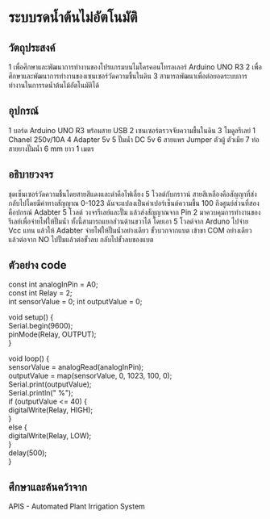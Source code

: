 # ระบบรดน้ำต้นไม่อัตโนมัติ
## วัตถุประสงค์
1 เพื่อศึกษาและพัฒนาการทำงานของโปรแกรมบนไมโครคอนโทรลเลอร์ Arduino UNO R3 
2 เพื่อศึกษาและพัฒนาการทำงานของเซนเซอร์วัดความชื้นในดิน
3 สามารถพัฒนาเพื่อต่อยอดระบบการทำงานในการรดน้ำต้นไม้อัตโนมัติได้
## อุปกรณ์
1 บอร์ด Arduino UNO R3 พร้อมสาย USB
2 เซนเซอร์ตรวจจับความชื้นในดิน
3 โมดูลรีเลย์ 1 Chanel 250v/10A
4 Adapter 5v 
5 ปั๊มน้ำ DC 5v
6 สายแพร Jumper ตัวผู้ ตัวเมีย
7 ท่อสายยางปั๊มน้ำ 6 mm ยาว 1 เมตร
## อธิบายวงจร
ชุดเซ็นเซอร์วัดความชื้นโดยสายสีแดงและดำคือไฟเลี้ยง 5 โวลต์กับกราวน์ สายสีเหลืองคือสัญญาที่ส่งกลับไปโดยมีค่าทางสัญญาณ 0-1023 ฉันจะแปลงเป็นค่าเปอร์เซ็นต์ความชื้น 100 ถึงศูนย์ส่วนที่สองคือปกรณ์ Adabter 5 โวลต์ วงจรรีเลย์และปั๊ม แล้วส่งสัญญาณจาก Pin 2 มาควบคุมการทำงานของรีเลย์เพื่อจ่ายไฟให้ปั๊มน้ำ ทั้งนี้สามารถแยกส่วนด้านขวาได้ โดยเอา 5 โวลต์จาก Arduno ไปจ่าย Vcc แทน แล้วให้ Adabter จ่ายไฟให้ปั๊มน้ำอย่างเดียว ขั้วบวกจากแบต เข้าขา COM อย่างเดียว แล้วต่อจาก NO ไปปั๊มแล้วต่อขั้วลบ กลับไปขั้วลบของแบต
## ตัวอย่าง code
const int analogInPin = A0;  
const int Relay = 2;  
int sensorValue = 0; 
int outputValue = 0;  
  
void setup() {  
Serial.begin(9600);  
pinMode(Relay, OUTPUT);  
}  
  
void loop() {  
sensorValue = analogRead(analogInPin);  
outputValue = map(sensorValue, 0, 1023, 100, 0);  
Serial.print(outputValue);  
Serial.println(" %");  
if (outputValue <= 40) {  
digitalWrite(Relay, HIGH);  
}  
else {  
digitalWrite(Relay, LOW);  
}  
delay(500);  
}  
## ศึกษาและค้นคว้าจาก
APIS - Automated Plant Irrigation System
